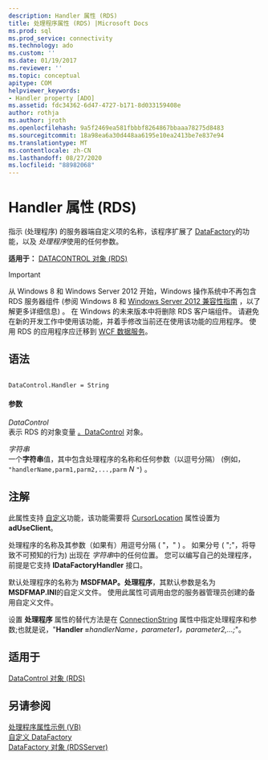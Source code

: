 ```yaml
---
description: Handler 属性 (RDS)
title: 处理程序属性 (RDS) |Microsoft Docs
ms.prod: sql
ms.prod_service: connectivity
ms.technology: ado
ms.custom: ''
ms.date: 01/19/2017
ms.reviewer: ''
ms.topic: conceptual
apitype: COM
helpviewer_keywords:
- Handler property [ADO]
ms.assetid: fdc34362-6d47-4727-b171-8d033159408e
author: rothja
ms.author: jroth
ms.openlocfilehash: 9a5f2469ea581fbbbf8264867bbaaa78275d8483
ms.sourcegitcommit: 18a98ea6a30d448aa6195e10ea2413be7e837e94
ms.translationtype: MT
ms.contentlocale: zh-CN
ms.lasthandoff: 08/27/2020
ms.locfileid: "88982068"
---
```

# <a name="handler-property-rds"></a>Handler 属性 (RDS)
指示 (处理程序) 的服务器端自定义项的名称，该程序扩展了 [DataFactory](./datafactory-object-rdsserver.md)的功能，以及 *处理程序*使用的任何参数。  
  
 **适用于：** [DATACONTROL 对象 (RDS) ](./datacontrol-object-rds.md)  
  
> [!IMPORTANT]
>  从 Windows 8 和 Windows Server 2012 开始，Windows 操作系统中不再包含 RDS 服务器组件 (参阅 Windows 8 和 [Windows Server 2012 兼容性指南](https://www.microsoft.com/download/details.aspx?id=27416) ，以了解更多详细信息) 。 在 Windows 的未来版本中将删除 RDS 客户端组件。 请避免在新的开发工作中使用该功能，并着手修改当前还在使用该功能的应用程序。 使用 RDS 的应用程序应迁移到 [WCF 数据服务](https://go.microsoft.com/fwlink/?LinkId=199565)。  
  
## <a name="syntax"></a>语法  
  
```  
  
DataControl.Handler = String  
```  
  
#### <a name="parameters"></a>参数  
 *DataControl*  
 表示 RDS 的对象变量 [。DataControl](./datacontrol-object-rds.md) 对象。  
  
 *字符串*  
 一个**字符串**值，其中包含处理程序的名称和任何参数（以逗号分隔） (例如， `"handlerName,parm1,parm2,...,parm` *N* `"`) 。  
  
## <a name="remarks"></a>注解  
 此属性支持 [自定义](../../guide/remote-data-service/datafactory-customization.md)功能，该功能需要将 [CursorLocation](../ado-api/cursorlocation-property-ado.md) 属性设置为 **adUseClient**。  
  
 处理程序的名称及其参数（如果有）用逗号分隔 ( "，" ) 。 如果分号 ( ";"，将导致不可预知的行为) 出现在 *字符串*中的任何位置。 您可以编写自己的处理程序，前提是它支持 **IDataFactoryHandler** 接口。  
  
 默认处理程序的名称为 **MSDFMAP。处理程序**，其默认参数是名为 **MSDFMAP.INI**的自定义文件。 使用此属性可调用由您的服务器管理员创建的备用自定义文件。  
  
 设置 **处理程序** 属性的替代方法是在 [ConnectionString](../ado-api/connectionstring-property-ado.md) 属性中指定处理程序和参数;也就是说，"**Handler =**_handlerName，parameter1，parameter2,...;_"。  
  
## <a name="applies-to"></a>适用于  
 [DataControl 对象 (RDS)](./datacontrol-object-rds.md)  
  
## <a name="see-also"></a>另请参阅  
 [处理程序属性示例 (VB) ](./handler-property-example-vb.md)   
 [自定义 DataFactory](../../guide/remote-data-service/datafactory-customization.md)   
 [DataFactory 对象 (RDSServer)](./datafactory-object-rdsserver.md)
